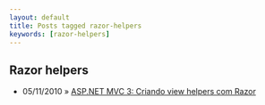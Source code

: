 ```yaml
---
layout: default
title: Posts tagged razor-helpers
keywords: [razor-helpers]
---
```

<h2 class="category">Razor helpers</h2>
<ul class="posts">
<li>
<p>
<span class="date">05/11/2010</span> &raquo; 
<a href="/blog/asp-net-mvc-3-criando-view-helpers-com-razor">ASP.NET MVC 3: Criando view helpers com Razor</a>
</p>
</li> 
</ul>
